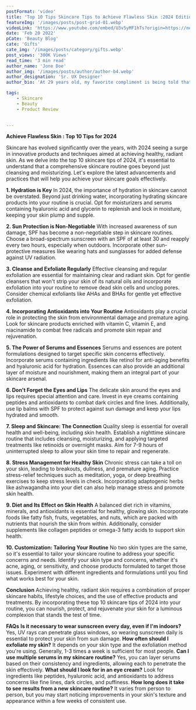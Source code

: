 ```yaml
---
postFormat: 'video'
title: 'Top 10 Tips Skincare Tips to Achieve Flawless Skin :2024 Edition'
featureImg: '/images/posts/post-grid-01.webp'
videoLink: 'https://www.youtube.com/embed/U3v5yMF1hTs?origin=https://new.axilthemes.com/'
date: 'Feb 20 2022'
pCate: 'Beauty Blog'
cate: 'Gifts'
cate_img: '/images/posts/category/gifts.webp'
post_views: '300K Views'
read_time: '3 min read'
author_name: 'Jone Doe'
author_img: '/images/posts/author/author-b4.webp'
author_designation: 'Sr. UX Designer'
author_bio: 'At 29 years old, my favorite compliment is being told that I look like my mom. Seeing myself in her image, like this daughter up top, makes me so proud of how far I’ve come, and so thankful for where I come from.'

tags: 
    - Skincare
    - Beauty
    - Product Review
   

---
```


**Achieve Flawless Skin : Top 10 Tips for 2024**

Skincare has evolved significantly over the years, with 2024 seeing a surge in innovative products and techniques aimed at achieving healthy, radiant skin. As we delve into the top 10 skincare tips of 2024, it's essential to understand that a comprehensive skincare routine goes beyond just cleansing and moisturizing. Let's explore the latest advancements and practices that will help you achieve your skincare goals effectively.

**1. Hydration is Key**
In 2024, the importance of hydration in skincare cannot be overstated. Beyond just drinking water, incorporating hydrating skincare products into your routine is crucial. Opt for moisturizers and serums containing hyaluronic acid and glycerin to replenish and lock in moisture, keeping your skin plump and supple.

**2. Sun Protection is Non-Negotiable**
With increased awareness of sun damage, SPF has become a non-negotiable step in skincare routines. Choose a broad-spectrum sunscreen with an SPF of at least 30 and reapply every two hours, especially when outdoors. Incorporate other sun-protective measures like wearing hats and sunglasses for added defense against UV radiation.

**3. Cleanse and Exfoliate Regularly**
Effective cleansing and regular exfoliation are essential for maintaining clear and radiant skin. Opt for gentle cleansers that won't strip your skin of its natural oils and incorporate exfoliation into your routine to remove dead skin cells and unclog pores. Consider chemical exfoliants like AHAs and BHAs for gentle yet effective exfoliation.

**4. Incorporating Antioxidants into Your Routine**
Antioxidants play a crucial role in protecting the skin from environmental damage and premature aging. Look for skincare products enriched with vitamin C, vitamin E, and niacinamide to combat free radicals and promote skin repair and rejuvenation.

**5. The Power of Serums and Essences**
Serums and essences are potent formulations designed to target specific skin concerns effectively. Incorporate serums containing ingredients like retinol for anti-aging benefits and hyaluronic acid for hydration. Essences can also provide an additional layer of moisture and nourishment, making them an integral part of your skincare arsenal.

**6. Don't Forget the Eyes and Lips**
The delicate skin around the eyes and lips requires special attention and care. Invest in eye creams containing peptides and antioxidants to combat dark circles and fine lines. Additionally, use lip balms with SPF to protect against sun damage and keep your lips hydrated and smooth.

**7. Sleep and Skincare: The Connection**
Quality sleep is essential for overall health and well-being, including skin health. Establish a nighttime skincare routine that includes cleansing, moisturizing, and applying targeted treatments like retinoids or overnight masks. Aim for 7-9 hours of uninterrupted sleep to allow your skin time to repair and regenerate.

**8. Stress Management for Healthy Skin**
Chronic stress can take a toll on your skin, leading to breakouts, dullness, and premature aging. Practice stress-relief techniques such as meditation, yoga, or deep breathing exercises to keep stress levels in check. Incorporating adaptogenic herbs like ashwagandha into your diet can also help manage stress and promote skin health.

**9. Diet and Its Effect on Skin Health**
A balanced diet rich in vitamins, minerals, and antioxidants is essential for healthy, glowing skin. Incorporate foods like fatty fish, fruits, vegetables, and nuts, which are packed with nutrients that nourish the skin from within. Additionally, consider supplements like collagen peptides or omega-3 fatty acids to support skin health.

**10. Customization: Tailoring Your Routine**
No two skin types are the same, so it's essential to tailor your skincare routine to address your specific concerns and needs. Identify your skin type and concerns, whether it's acne, aging, or sensitivity, and choose products formulated to target those issues. Experiment with different ingredients and formulations until you find what works best for your skin.

**Conclusion**
Achieving healthy, radiant skin requires a combination of proper skincare habits, lifestyle choices, and the use of effective products and treatments. By incorporating these top 10 skincare tips of 2024 into your routine, you can nourish, protect, and rejuvenate your skin for a luminous complexion that stands the test of time.

**FAQs**
**Is it necessary to wear sunscreen every day, even if I'm indoors?**
Yes, UV rays can penetrate glass windows, so wearing sunscreen daily is essential to protect your skin from sun damage.
**How often should I exfoliate my skin?**
It depends on your skin type and the exfoliation method you're using. Generally, 1-3 times a week is sufficient for most people.
**Can I use multiple serums in my skincare routine?**
Yes, you can layer serums based on their consistency and ingredients, allowing each to penetrate the skin effectively.
**What should I look for in an eye cream?**
Look for ingredients like peptides, hyaluronic acid, and antioxidants to address concerns like fine lines, dark circles, and puffiness.
**How long does it take to see results from a new skincare routine?**
It varies from person to person, but you may start noticing improvements in your skin's texture and appearance within a few weeks of consistent use.
